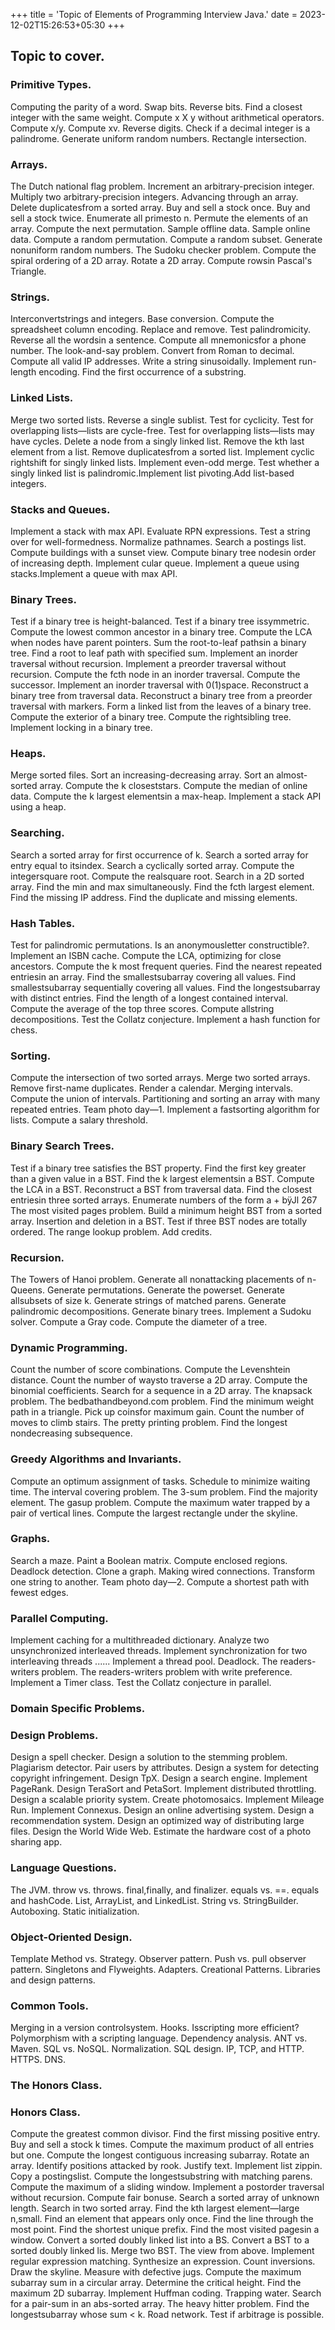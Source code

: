 +++
title = 'Topic of Elements of Programming Interview Java.'
date = 2023-12-02T15:26:53+05:30
+++



## Topic to cover.

### Primitive Types.
Computing the parity of a word.
Swap bits.
Reverse bits.
Find a closest integer with the same weight.
Compute x X y without arithmetical operators.
Compute x/y.
Compute xv.
Reverse digits.
Check if a decimal integer is a palindrome.
Generate uniform random numbers.
Rectangle intersection.

### Arrays.
The Dutch national flag problem.
Increment an arbitrary-precision integer.
Multiply two arbitrary-precision integers.
Advancing through an array.
Delete duplicatesfrom a sorted array.
Buy and sell a stock once.
Buy and sell a stock twice.
Enumerate all primesto n.
Permute the elements of an array.
Compute the next permutation.
Sample offline data.
Sample online data.
Compute a random permutation.
Compute a random subset.
Generate nonuniform random numbers.
The Sudoku checker problem.
Compute the spiral ordering of a 2D array.
Rotate a 2D array.
Compute rowsin Pascal's Triangle.

### Strings.
Interconvertstrings and integers.
Base conversion.
Compute the spreadsheet column encoding.
Replace and remove.
Test palindromicity.
Reverse all the wordsin a sentence.
Compute all mnemonicsfor a phone number.
The look-and-say problem.
Convert from Roman to decimal.
Compute all valid IP addresses.
Write a string sinusoidally.
Implement run-length encoding.
Find the first occurrence of a substring.

### Linked Lists.
Merge two sorted lists.
Reverse a single sublist.
Test for cyclicity.
Test for overlapping lists—lists are cycle-free.
Test for overlapping lists—lists may have cycles.
Delete a node from a singly linked list.
Remove the kth last element from a list.
Remove duplicatesfrom a sorted list.
Implement cyclic rightshift for singly linked lists.
Implement even-odd merge.
Test whether a singly linked list is palindromic.Implement list pivoting.Add list-based integers.

### Stacks and Queues.
Implement a stack with max API.
Evaluate RPN expressions.
Test a string over for well-formedness.
Normalize pathnames.
Search a postings list.
Compute buildings with a sunset view.
Compute binary tree nodesin order of increasing depth.
Implement cular queue.
Implement a queue using stacks.Implement a queue with max API.

### Binary Trees.
Test if a binary tree is height-balanced.
Test if a binary tree issymmetric.
Compute the lowest common ancestor in a binary tree.
Compute the LCA when nodes have parent pointers.
Sum the root-to-leaf pathsin a binary tree.
Find a root to leaf path with specified sum.
Implement an inorder traversal without recursion.
Implement a preorder traversal without recursion.
Compute the fcth node in an inorder traversal.
Compute the successor.
Implement an inorder traversal with 0(1)space.
Reconstruct a binary tree from traversal data.
Reconstruct a binary tree from a preorder traversal with markers.
Form a linked list from the leaves of a binary tree.
Compute the exterior of a binary tree.
Compute the rightsibling tree.
Implement locking in a binary tree.

### Heaps.
Merge sorted files.
Sort an increasing-decreasing array.
Sort an almost-sorted array.
Compute the k closeststars.
Compute the median of online data.
Compute the k largest elementsin a max-heap.
Implement a stack API using a heap.

### Searching.
Search a sorted array for first occurrence of k.
Search a sorted array for entry equal to itsindex.
Search a cyclically sorted array.
Compute the integersquare root.
Compute the realsquare root.
Search in a 2D sorted array.
Find the min and max simultaneously.
Find the fcth largest element.
Find the missing IP address.
Find the duplicate and missing elements.

### Hash Tables.
Test for palindromic permutations.
Is an anonymousletter constructible?.
Implement an ISBN cache.
Compute the LCA, optimizing for close ancestors.
Compute the k most frequent queries.
Find the nearest repeated entriesin an array.
Find the smallestsubarray covering all values.
Find smallestsubarray sequentially covering all values.
Find the longestsubarray with distinct entries.
Find the length of a longest contained interval.
Compute the average of the top three scores.
Compute allstring decompositions.
Test the Collatz conjecture.
Implement a hash function for chess.

### Sorting.
Compute the intersection of two sorted arrays.
Merge two sorted arrays.
Remove first-name duplicates.
Render a calendar.
Merging intervals.
Compute the union of intervals.
Partitioning and sorting an array with many repeated entries.
Team photo day—1.
Implement a fastsorting algorithm for lists.
Compute a salary threshold.

### Binary Search Trees.
Test if a binary tree satisfies the BST property.
Find the first key greater than a given value in a BST.
Find the k largest elementsin a BST.
Compute the LCA in a BST.
Reconstruct a BST from traversal data.
Find the closest entriesin three sorted arrays.
Enumerate numbers of the form a + bÿJl 267
The most visited pages problem.
Build a minimum height BST from a sorted array.
Insertion and deletion in a BST.
Test if three BST nodes are totally ordered.
The range lookup problem.
Add credits.

### Recursion.
The Towers of Hanoi problem.
Generate all nonattacking placements of n-Queens.
Generate permutations.
Generate the powerset.
Generate allsubsets of size k.
Generate strings of matched parens.
Generate palindromic decompositions.
Generate binary trees.
Implement a Sudoku solver.
Compute a Gray code.
Compute the diameter of a tree.

### Dynamic Programming.
Count the number of score combinations.
Compute the Levenshtein distance.
Count the number of waysto traverse a 2D array.
Compute the binomial coefficients.
Search for a sequence in a 2D array.
The knapsack problem.
The bedbathandbeyond.com problem.
Find the minimum weight path in a triangle.
Pick up coinsfor maximum gain.
Count the number of moves to climb stairs.
The pretty printing problem.
Find the longest nondecreasing subsequence.

### Greedy Algorithms and Invariants.
Compute an optimum assignment of tasks.
Schedule to minimize waiting time.
The interval covering problem.
The 3-sum problem.
Find the majority element.
The gasup problem.
Compute the maximum water trapped by a pair of vertical lines.
Compute the largest rectangle under the skyline.

### Graphs.
Search a maze.
Paint a Boolean matrix.
Compute enclosed regions.
Deadlock detection.
Clone a graph.
Making wired connections.
Transform one string to another.
Team photo day—2.
Compute a shortest path with fewest edges.

### Parallel Computing.
Implement caching for a multithreaded dictionary.
Analyze two unsynchronized interleaved threads.
Implement synchronization for two interleaving threads ......
Implement a thread pool.
Deadlock.
The readers-writers problem.
The readers-writers problem with write preference.
Implement a Timer class.
Test the Collatz conjecture in parallel.
### Domain Specific Problems.


### Design Problems.
Design a spell checker.
Design a solution to the stemming problem.
Plagiarism detector.
Pair users by attributes.
Design a system for detecting copyright infringement.
Design TpX.
Design a search engine.
Implement PageRank.
Design TeraSort and PetaSort.
Implement distributed throttling.
Design a scalable priority system.
Create photomosaics.
Implement Mileage Run.
Implement Connexus.
Design an online advertising system.
Design a recommendation system.
Design an optimized way of distributing large files.
Design the World Wide Web.
Estimate the hardware cost of a photo sharing app.

### Language Questions.
The JVM.
throw vs. throws.
final,finally, and finalizer.
equals vs. ==.
equals and hashCode.
List, ArrayList, and LinkedList.
String vs. StringBuilder.
Autoboxing.
Static initialization.

### Object-Oriented Design.
Template Method vs. Strategy.
Observer pattern.
Push vs. pull observer pattern.
Singletons and Flyweights.
Adapters.
Creational Patterns.
Libraries and design patterns.

### Common Tools.
Merging in a version controlsystem.
Hooks.
Isscripting more efficient?
Polymorphism with a scripting language.
Dependency analysis.
ANT vs. Maven.
SQL vs. NoSQL.
Normalization.
SQL design.
IP, TCP, and HTTP.
HTTPS.
DNS.

### The Honors Class.
### Honors Class.
Compute the greatest common divisor.
Find the first missing positive entry.
Buy and sell a stock k times.
Compute the maximum product of all entries but one.
Compute the longest contiguous increasing subarray.
Rotate an array.
Identify positions attacked by rook.
Justify text.
Implement list zippin.
Copy a postingslist.
Compute the longestsubstring with matching parens.
Compute the maximum of a sliding window.
Implement a postorder traversal without recursion.
Compute fair bonuse.
Search a sorted array of unknown length.
Search in two sorted array.
Find the kth largest element—large n,small.
Find an element that appears only once.
Find the line through the most point.
Find the shortest unique prefix.
Find the most visited pagesin a window.
Convert a sorted doubly linked list into a BS.
Convert a BST to a sorted doubly linked lis.
Merge two BST.
The view from above.
Implement regular expression matching.
Synthesize an expression.
Count inversions.
Draw the skyline.
Measure with defective jugs.
Compute the maximum subarray sum in a circular array.
Determine the critical height.
Find the maximum 2D subarray.
Implement Huffman coding.
Trapping water.
Search for a pair-sum in an abs-sorted array.
The heavy hitter problem.
Find the longestsubarray whose sum < k.
Road network.
Test if arbitrage is possible.
